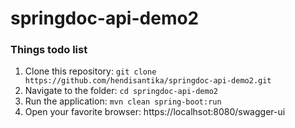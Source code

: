 # springdoc-api-demo2

### Things todo list

1. Clone this repository: `git clone https://github.com/hendisantika/springdoc-api-demo2.git`
2. Navigate to the folder: `cd springdoc-api-demo2`
3. Run the application: `mvn clean spring-boot:run`
4. Open your favorite browser: https://localhsot:8080/swagger-ui